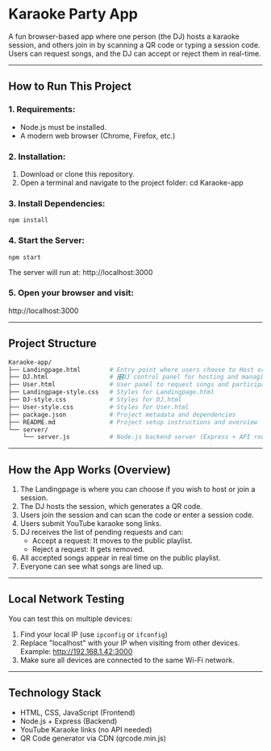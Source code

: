 # Karaoke Party App

A fun browser-based app where one person (the DJ) hosts a karaoke session, and others join in by scanning a QR code or typing a session code. Users can request songs, and the DJ can accept or reject them in real-time.

-----------------------
How to Run This Project
-----------------------

### 1. Requirements:
   - Node.js must be installed.
   - A modern web browser (Chrome, Firefox, etc.)

### 2. Installation:
   1. Download or clone this repository.
   2. Open a terminal and navigate to the project folder:
      cd Karaoke-app

### 3. Install Dependencies:
   ```npm install```

### 4. Start the Server:
   ```npm start```

   The server will run at:
   http://localhost:3000

### 5. Open your browser and visit:
   http://localhost:3000

-------------------
Project Structure
-------------------

```bash
Karaoke-app/
├── Landingpage.html        # Entry point where users choose to Host or Join a session
├── DJ.html                 # 🎛DJ control panel for hosting and managing sessions
├── User.html               # User panel to request songs and participate
├── Landingpage-style.css   # Styles for Landingpage.html
├── DJ-style.css            # Styles for DJ.html
├── User-style.css          # Styles for User.html
├── package.json            # Project metadata and dependencies
├── README.md               # Project setup instructions and overview
└── server/
    └── server.js           # Node.js backend server (Express + API routes)
```

-----------------------------
How the App Works (Overview)
-----------------------------

1. The Landingpage is where you can choose if you wish to host or join a session.
2. The DJ hosts the session, which generates a QR code.
3. Users join the session and can scan the code or enter a session code.
4. Users submit YouTube karaoke song links.
5. DJ receives the list of pending requests and can:
   - Accept a request: It moves to the public playlist.
   - Reject a request: It gets removed.
6. All accepted songs appear in real time on the public playlist.
7. Everyone can see what songs are lined up.

-----------------------------
Local Network Testing
-----------------------------

You can test this on multiple devices:

1. Find your local IP (use `ipconfig` or `ifconfig`)
2. Replace "localhost" with your IP when visiting from other devices.
   Example: http://192.168.1.42:3000
3. Make sure all devices are connected to the same Wi-Fi network.

-----------------------
Technology Stack
-----------------------

- HTML, CSS, JavaScript (Frontend)
- Node.js + Express (Backend)
- YouTube Karaoke links (no API needed)
- QR Code generator via CDN (qrcode.min.js)
